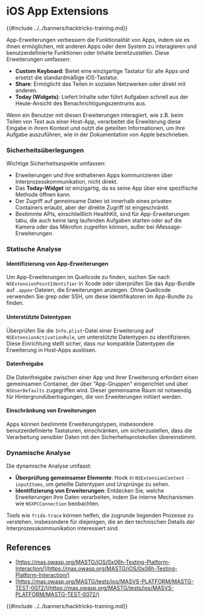 # iOS App Extensions

{{#include ../../banners/hacktricks-training.md}}

App-Erweiterungen verbessern die Funktionalität von Apps, indem sie es ihnen ermöglichen, mit anderen Apps oder dem System zu interagieren und benutzerdefinierte Funktionen oder Inhalte bereitzustellen. Diese Erweiterungen umfassen:

- **Custom Keyboard**: Bietet eine einzigartige Tastatur für alle Apps und ersetzt die standardmäßige iOS-Tastatur.
- **Share**: Ermöglicht das Teilen in sozialen Netzwerken oder direkt mit anderen.
- **Today (Widgets)**: Liefert Inhalte oder führt Aufgaben schnell aus der Heute-Ansicht des Benachrichtigungszentrums aus.

Wenn ein Benutzer mit diesen Erweiterungen interagiert, wie z.B. beim Teilen von Text aus einer Host-App, verarbeitet die Erweiterung diese Eingabe in ihrem Kontext und nutzt die geteilten Informationen, um ihre Aufgabe auszuführen, wie in der Dokumentation von Apple beschrieben.

### **Sicherheitsüberlegungen**

Wichtige Sicherheitsaspekte umfassen:

- Erweiterungen und ihre enthaltenen Apps kommunizieren über Interprozesskommunikation, nicht direkt.
- Das **Today-Widget** ist einzigartig, da es seine App über eine spezifische Methode öffnen kann.
- Der Zugriff auf gemeinsame Daten ist innerhalb eines privaten Containers erlaubt, aber der direkte Zugriff ist eingeschränkt.
- Bestimmte APIs, einschließlich HealthKit, sind für App-Erweiterungen tabu, die auch keine lang laufenden Aufgaben starten oder auf die Kamera oder das Mikrofon zugreifen können, außer bei iMessage-Erweiterungen.

### Statische Analyse

#### **Identifizierung von App-Erweiterungen**

Um App-Erweiterungen im Quellcode zu finden, suchen Sie nach `NSExtensionPointIdentifier` in Xcode oder überprüfen Sie das App-Bundle auf `.appex`-Dateien, die Erweiterungen anzeigen. Ohne Quellcode verwenden Sie grep oder SSH, um diese Identifikatoren im App-Bundle zu finden.

#### **Unterstützte Datentypen**

Überprüfen Sie die `Info.plist`-Datei einer Erweiterung auf `NSExtensionActivationRule`, um unterstützte Datentypen zu identifizieren. Diese Einrichtung stellt sicher, dass nur kompatible Datentypen die Erweiterung in Host-Apps auslösen.

#### **Datenfreigabe**

Die Datenfreigabe zwischen einer App und ihrer Erweiterung erfordert einen gemeinsamen Container, der über "App-Gruppen" eingerichtet und über `NSUserDefaults` zugegriffen wird. Dieser gemeinsame Raum ist notwendig für Hintergrundübertragungen, die von Erweiterungen initiiert werden.

#### **Einschränkung von Erweiterungen**

Apps können bestimmte Erweiterungstypen, insbesondere benutzerdefinierte Tastaturen, einschränken, um sicherzustellen, dass die Verarbeitung sensibler Daten mit den Sicherheitsprotokollen übereinstimmt.

### Dynamische Analyse

Die dynamische Analyse umfasst:

- **Überprüfung gemeinsamer Elemente**: Hook in `NSExtensionContext - inputItems`, um geteilte Datentypen und Ursprünge zu sehen.
- **Identifizierung von Erweiterungen**: Entdecken Sie, welche Erweiterungen Ihre Daten verarbeiten, indem Sie interne Mechanismen wie `NSXPCConnection` beobachten.

Tools wie `frida-trace` können helfen, die zugrunde liegenden Prozesse zu verstehen, insbesondere für diejenigen, die an den technischen Details der Interprozesskommunikation interessiert sind.

## References

- [https://mas.owasp.org/MASTG/iOS/0x06h-Testing-Platform-Interaction/](https://mas.owasp.org/MASTG/iOS/0x06h-Testing-Platform-Interaction/)
- [https://mas.owasp.org/MASTG/tests/ios/MASVS-PLATFORM/MASTG-TEST-0072/](https://mas.owasp.org/MASTG/tests/ios/MASVS-PLATFORM/MASTG-TEST-0072/)

{{#include ../../banners/hacktricks-training.md}}
